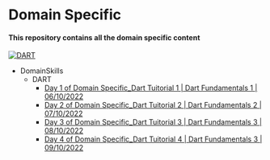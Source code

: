 # Domain Specific

#### This repository contains all the domain specific content

[![DART](https://img.shields.io/badge/DART-2.18.2-blue)](https://dart.dev/get-dart)

- DomainSkills
    - DART
        - [Day 1 of Domain Specific_Dart Tuitorial 1 | Dart Fundamentals 1 | 06/10/2022](https://github.com/rohit-753/DomainSkills/tree/main/01_Day%201%20of%20Domain%20Specific_Dart%20Tuitorial%201)
        - [Day 2 of Domain Specific_Dart Tuitorial 2 | Dart Fundamentals 2 | 07/10/2022](https://github.com/rohit-753/DomainSkills/tree/main/02_Day%202%20of%20Domain%20Specific_Dart%20Tuitorial%202)
        - [Day 3 of Domain Specific_Dart Tuitorial 3 | Dart Fundamentals 3 | 08/10/2022](https://github.com/rohit-753/DomainSkills/tree/main/03_Day%203%20of%20Domain%20Specific_Dart%20Tuitorial%203)
        - [Day 4 of Domain Specific_Dart Tuitorial 4 | Dart Fundamentals 3 | 09/10/2022](https://github.com/rohit-753/DomainSkills/tree/main/04_Day%204%20of%20Domain%20Specific_Dart%20Tuitorial%204)
